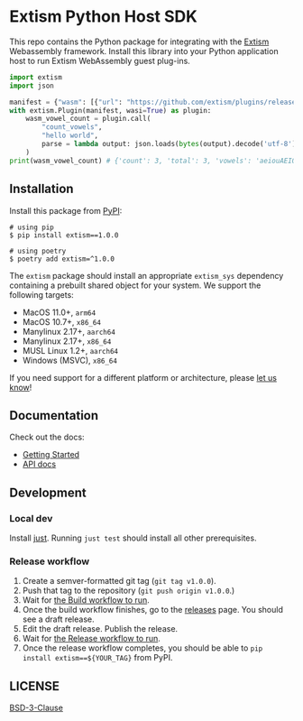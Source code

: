 # Extism Python Host SDK

This repo contains the Python package for integrating with the
[Extism](https://extism.org/) Webassembly framework. Install this library into
your Python application host to run Extism WebAssembly guest plug-ins.

```python
import extism
import json

manifest = {"wasm": [{"url": "https://github.com/extism/plugins/releases/latest/download/count_vowels.wasm"}]}
with extism.Plugin(manifest, wasi=True) as plugin:
    wasm_vowel_count = plugin.call(
        "count_vowels",
        "hello world",
        parse = lambda output: json.loads(bytes(output).decode('utf-8'))
    )
print(wasm_vowel_count) # {'count': 3, 'total': 3, 'vowels': 'aeiouAEIOU'}
```

## Installation

Install this package from [PyPI](https://pypi.org/project/extism/):

```shell
# using pip
$ pip install extism==1.0.0

# using poetry
$ poetry add extism=^1.0.0
```

The `extism` package should install an appropriate `extism_sys` dependency
containing a prebuilt shared object for your system. We support the following
targets:

- MacOS 11.0+, `arm64`
- MacOS 10.7+, `x86_64`
- Manylinux 2.17+, `aarch64`
- Manylinux 2.17+, `x86_64`
- MUSL Linux 1.2+, `aarch64`
- Windows (MSVC), `x86_64`

If you need support for a different platform or architecture, please [let us know][let-us-know]!

[let-us-know]: https://github.com/extism/extism/issues/new?title=Please+support+extism_sys+on+my+platform&labels=python&body=Hey%21+Could+you+support+%24PLATFORM+and%2For+%24ARCH%3F

## Documentation

Check out the docs:

- [Getting Started](https://extism.readthedocs.io/en/latest/usage.html)
- [API docs](https://extism.readthedocs.io/en/latest/api.html)

## Development

### Local dev

Install [just](https://just.systems). Running `just test` should install all
other prerequisites.

### Release workflow

1. Create a semver-formatted git tag (`git tag v1.0.0`).
2. Push that tag to the repository (`git push origin v1.0.0`.)
3. Wait for [the Build workflow to run](https://github.com/extism/python-sdk/actions/workflows/build.yaml).
4. Once the build workflow finishes, go to the [releases](https://github.com/extism/python-sdk/releases) page. You should
   see a draft release.
5. Edit the draft release. Publish the release.
6. Wait for [the Release workflow to run](https://github.com/extism/python-sdk/actions/workflows/release.yaml).
7. Once the release workflow completes, you should be able to `pip install extism==${YOUR_TAG}` from PyPI.

## LICENSE

[BSD-3-Clause](./LICENSE)
